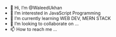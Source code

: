 - 👋 Hi, I’m @WaleedUkhan
- 👀 I’m interested in JavaScript Programming
- 🌱 I’m currently learning WEB DEV, MERN STACK
- 💞️ I’m looking to collaborate on ...
- 📫 How to reach me ...

<!---
WaleedUkhan/WaleedUkhan is a ✨ special ✨ repository because its `README.md` (this file) appears on your GitHub profile.
You can click the Preview link to take a look at your changes.
--->
